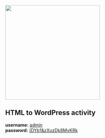 <img src="https://upload.wikimedia.org/wikipedia/commons/thumb/a/ae/WordPress.svg/1280px-WordPress.svg.png" width="300px">

## HTML to WordPress activity
<strong>username:</strong> <u>admin</u><br>
<strong>password:</strong> <u>(DYb1&zXuzDk8MvKRk</u>
